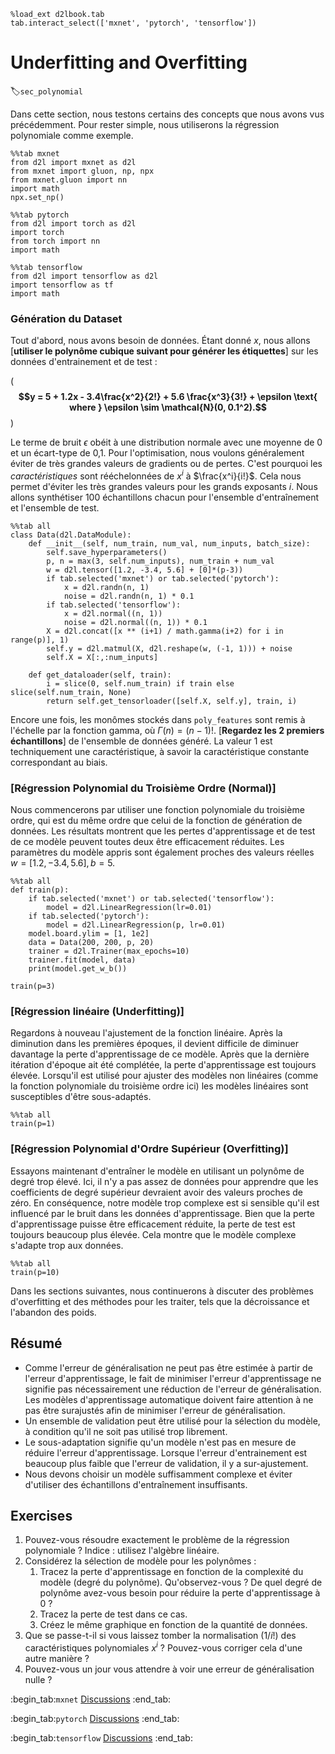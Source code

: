 ```{.python .input  n=1}
%load_ext d2lbook.tab
tab.interact_select(['mxnet', 'pytorch', 'tensorflow'])
```

# Underfitting and Overfitting 
:label:`sec_polynomial`

Dans cette section, nous testons certains des concepts que nous avons vus précédemment. Pour rester simple, nous utiliserons la régression polynomiale comme exemple.

```{.python .input  n=3}
%%tab mxnet
from d2l import mxnet as d2l
from mxnet import gluon, np, npx
from mxnet.gluon import nn
import math
npx.set_np()
```

```{.python .input  n=4}
%%tab pytorch
from d2l import torch as d2l
import torch
from torch import nn
import math
```

```{.python .input  n=5}
%%tab tensorflow
from d2l import tensorflow as d2l
import tensorflow as tf
import math
```

### Génération du Dataset

Tout d'abord, nous avons besoin de données. Étant donné $x$, nous allons [**utiliser le polynôme cubique suivant pour générer les étiquettes**] sur les données d'entrainement et de test :

(**$$y = 5 + 1.2x - 3.4\frac{x^2}{2!} + 5.6 \frac{x^3}{3!} + \epsilon \text{ where }
\epsilon \sim \mathcal{N}(0, 0.1^2).$$**)

Le terme de bruit $\epsilon$ obéit à une distribution normale
avec une moyenne de 0 et un écart-type de 0,1.
Pour l'optimisation, nous voulons généralement éviter
de très grandes valeurs de gradients ou de pertes.
C'est pourquoi les *caractéristiques*
sont rééchelonnées de $x^i$ à $\frac{x^i}{i!}$.
Cela nous permet d'éviter les très grandes valeurs pour les grands exposants $i$.
Nous allons synthétiser 100 échantillons chacun pour l'ensemble d'entraînement et l'ensemble de test.

```{.python .input  n=6}
%%tab all
class Data(d2l.DataModule):
    def __init__(self, num_train, num_val, num_inputs, batch_size):
        self.save_hyperparameters()        
        p, n = max(3, self.num_inputs), num_train + num_val
        w = d2l.tensor([1.2, -3.4, 5.6] + [0]*(p-3))
        if tab.selected('mxnet') or tab.selected('pytorch'):
            x = d2l.randn(n, 1)
            noise = d2l.randn(n, 1) * 0.1
        if tab.selected('tensorflow'):
            x = d2l.normal((n, 1))
            noise = d2l.normal((n, 1)) * 0.1
        X = d2l.concat([x ** (i+1) / math.gamma(i+2) for i in range(p)], 1)
        self.y = d2l.matmul(X, d2l.reshape(w, (-1, 1))) + noise
        self.X = X[:,:num_inputs]
        
    def get_dataloader(self, train):
        i = slice(0, self.num_train) if train else slice(self.num_train, None)
        return self.get_tensorloader([self.X, self.y], train, i)
```

Encore une fois, les monômes stockés dans `poly_features`
sont remis à l'échelle par la fonction gamma,
où $\Gamma(n)=(n-1)!$.
[**Regardez les 2 premiers échantillons**] de l'ensemble de données généré.
La valeur 1 est techniquement une caractéristique,
à savoir la caractéristique constante correspondant au biais.

### [**Régression Polynomial du Troisième Ordre (Normal)**]

Nous commencerons par utiliser une fonction polynomiale du troisième ordre, qui est du même ordre que celui de la fonction de génération de données.
Les résultats montrent que les pertes d'apprentissage et de test de ce modèle peuvent toutes deux être efficacement réduites.
Les paramètres du modèle appris sont également proches
des valeurs réelles $w = [1.2, -3.4, 5.6], b=5$.

```{.python .input  n=7}
%%tab all
def train(p):
    if tab.selected('mxnet') or tab.selected('tensorflow'):
        model = d2l.LinearRegression(lr=0.01)
    if tab.selected('pytorch'):
        model = d2l.LinearRegression(p, lr=0.01)
    model.board.ylim = [1, 1e2]
    data = Data(200, 200, p, 20)
    trainer = d2l.Trainer(max_epochs=10)
    trainer.fit(model, data)
    print(model.get_w_b())
    
train(p=3)
```

### [**Régression linéaire (Underfitting)**]

Regardons à nouveau l'ajustement de la fonction linéaire.
Après la diminution dans les premières époques,
il devient difficile de diminuer davantage
la perte d'apprentissage de ce modèle.
Après que la dernière itération d'époque ait été complétée,
la perte d'apprentissage est toujours élevée.
Lorsqu'il est utilisé pour ajuster des modèles non linéaires
(comme la fonction polynomiale du troisième ordre ici)
les modèles linéaires sont susceptibles d'être sous-adaptés.

```{.python .input  n=8}
%%tab all
train(p=1)
```

### [**Régression Polynomial d'Ordre Supérieur (Overfitting)**]

Essayons maintenant d'entraîner le modèle
en utilisant un polynôme de degré trop élevé.
Ici, il n'y a pas assez de données pour apprendre que
les coefficients de degré supérieur devraient avoir des valeurs proches de zéro.
En conséquence, notre modèle trop complexe
est si sensible qu'il est influencé
par le bruit dans les données d'apprentissage.
Bien que la perte d'apprentissage puisse être efficacement réduite,
la perte de test est toujours beaucoup plus élevée.
Cela montre que
le modèle complexe s'adapte trop aux données.

```{.python .input  n=9}
%%tab all
train(p=10)
```

Dans les sections suivantes, nous continuerons
à discuter des problèmes d'overfitting
et des méthodes pour les traiter,
tels que la décroissance et l'abandon des poids.


## Résumé

* Comme l'erreur de généralisation ne peut pas être estimée à partir de l'erreur d'apprentissage, le fait de minimiser l'erreur d'apprentissage ne signifie pas nécessairement une réduction de l'erreur de généralisation. Les modèles d'apprentissage automatique doivent faire attention à ne pas être surajustés afin de minimiser l'erreur de généralisation.
* Un ensemble de validation peut être utilisé pour la sélection du modèle, à condition qu'il ne soit pas utilisé trop librement.
* Le sous-adaptation signifie qu'un modèle n'est pas en mesure de réduire l'erreur d'apprentissage. Lorsque l'erreur d'entrainement est beaucoup plus faible que l'erreur de validation, il y a sur-ajustement.
* Nous devons choisir un modèle suffisamment complexe et éviter d'utiliser des échantillons d'entraînement insuffisants.


## Exercises

1. Pouvez-vous résoudre exactement le problème de la régression polynomiale ? Indice : utilisez l'algèbre linéaire.
1. Considérez la sélection de modèle pour les polynômes :
    1. Tracez la perte d'apprentissage en fonction de la complexité du modèle (degré du polynôme). Qu'observez-vous ? De quel degré de polynôme avez-vous besoin pour réduire la perte d'apprentissage à 0 ?
    1. Tracez la perte de test dans ce cas.
    1. Créez le même graphique en fonction de la quantité de données.
1. Que se passe-t-il si vous laissez tomber la normalisation ($1/i!$) des caractéristiques polynomiales $x^i$ ? Pouvez-vous corriger cela d'une autre manière ?
1. Pouvez-vous un jour vous attendre à voir une erreur de généralisation nulle ?

:begin_tab:`mxnet`
[Discussions](https://discuss.d2l.ai/t/96)
:end_tab:

:begin_tab:`pytorch`
[Discussions](https://discuss.d2l.ai/t/97)
:end_tab:

:begin_tab:`tensorflow`
[Discussions](https://discuss.d2l.ai/t/234)
:end_tab:
